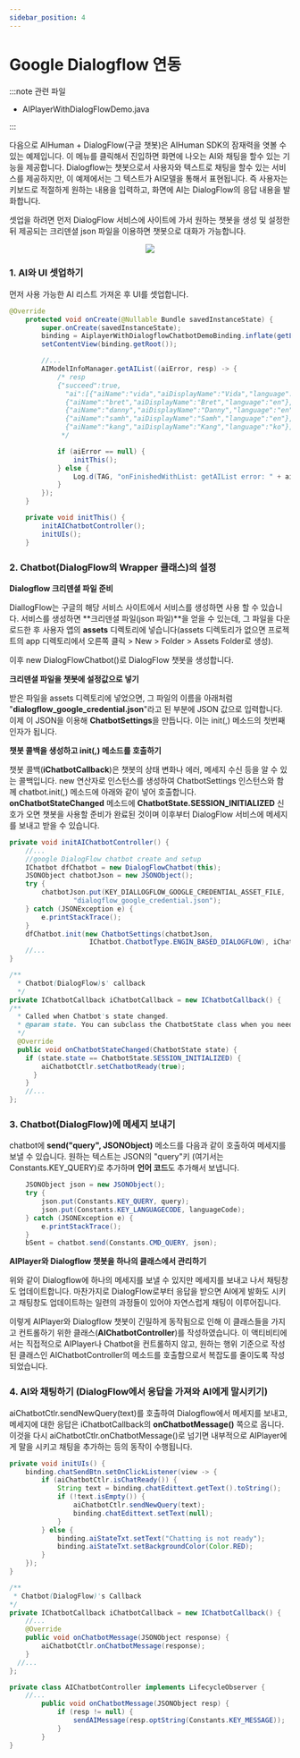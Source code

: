 ```yaml
---
sidebar_position: 4
---
```


# Google Dialogflow 연동

:::note 관련 파일

- AIPlayerWithDialogFlowDemo.java

:::

다음으로 AIHuman + DialogFlow(구글 챗봇)은 AIHuman SDK의 잠재력을 엿볼 수 있는 예제입니다. 이 메뉴를 클릭해서 진입하면 화면에 나오는 AI와 채팅을 할수 있는 기능을 제공합니다. Dialogflow는 챗봇으로서 사용자와 텍스트로 채팅을 할수 있는 서비스를 제공하지만, 이 예제에서는 그 텍스트가 AI모델을 통해서 표현됩니다. 즉 사용자는 키보드로 적절하게 원하는 내용을 입력하고, 화면에 AI는 DialogFlow의 응답 내용을 발화합니다.

셋업을 하려면 먼저 DialogFlow 서비스에 사이트에 가서 원하는 챗봇을 생성 및 설정한 뒤 제공되는 크리덴셜 json 파일을 이용하면 챗봇으로 대화가 가능합니다. 


<p align="center">
<img src="/img/aihuman/android/Screenshot_20211207-005743.png" style={{zoom: "25%"}} />
</p>

### 1. AI와 UI 셋업하기
먼저 사용 가능한 AI 리스트 가져온 후 UI를 셋업합니다.

```java
@Override
    protected void onCreate(@Nullable Bundle savedInstanceState) {
        super.onCreate(savedInstanceState);
        binding = AiplayerWithDialogflowChatbotDemoBinding.inflate(getLayoutInflater());
        setContentView(binding.getRoot());

      	//...
        AIModelInfoManager.getAIList((aiError, resp) -> {
            /* resp
            {"succeed":true,
              "ai":[{"aiName":"vida","aiDisplayName":"Vida","language":"en"},
              {"aiName":"bret","aiDisplayName":"Bret","language":"en"},
              {"aiName":"danny","aiDisplayName":"Danny","language":"en"},
              {"aiName":"samh","aiDisplayName":"Samh","language":"en"},
              {"aiName":"kang","aiDisplayName":"Kang","language":"ko"}]}
             */

            if (aiError == null) {
                initThis();
            } else {
                Log.d(TAG, "onFinishedWithList: getAIList error: " + aiError);
            }
        });
    }

    private void initThis() {
        initAIChatbotController();
        initUIs();
    }
```

### 2. Chatbot(DialogFlow의 Wrapper 클래스)의 설정

**Dialogflow 크리덴셜 파일 준비**

DiallogFlow는 구글의 해당 서비스 사이트에서 서비스를 생성하면 사용 할 수 있습니다. 서비스를 생성하면 **크리덴셜 파일(json 파일)**을 얻을 수 있는데, 그 파일을 다운로드한 후 사용자 앱의 **assets** 디렉토리에 넣습니다(assets 디렉토리가 없으면 프로젝트의 app 디렉토리에서 오른쪽 클릭 > New > Folder > Assets Folder로 생성).

이후 new DialogFlowChatbot()로 DialogFlow 챗봇을 생성합니다.

**크리덴셜 파일을 챗봇에 설정값으로 넣기**

받은 파일을 assets 디렉토리에 넣었으면, 그 파일의 이름을 아래처럼 "**dialogflow_google_credential.json**"라고 된 부분에 JSON 값으로 입력합니다. 이제 이 JSON을 이용해 **ChatbotSettings**을 만듭니다. 이는 init(,) 메소드의 첫번째 인자가 됩니다.

**챗봇 콜백을 생성하고 init(,) 메소드를 호출하기**

챗봇 콜백(**iChatbotCallback**)은 챗봇의 상태 변화나 에러, 메세지 수신 등을 알 수 있는 콜백입니다. new 연산자로 인스턴스를 생성하여 ChatbotSettings 인스턴스와 함께 chatbot.init(,) 메소드에 아래와 같이 넣어 호출합니다. **onChatbotStateChanged** 메소드에 **ChatbotState.SESSION_INITIALIZED** 신호가 오면 챗봇을 사용할 준비가 완료된 것이며 이후부터 DialogFlow 서비스에 메세지를 보내고 받을 수 있습니다.

```java
private void initAIChatbotController() {
    //...
    //google DialogFlow chatbot create and setup 
    IChatbot dfChatbot = new DialogFlowChatbot(this);
    JSONObject chatbotJson = new JSONObject();
    try {
        chatbotJson.put(KEY_DIALLOGFLOW_GOOGLE_CREDENTIAL_ASSET_FILE,
                "dialogflow_google_credential.json");
    } catch (JSONException e) {
        e.printStackTrace();
    }
    dfChatbot.init(new ChatbotSettings(chatbotJson,
                    IChatbot.ChatbotType.ENGIN_BASED_DIALOGFLOW), iChatbotCallback);
    //...
}

/**
  * Chatbot(DialogFlow)s' callback 
  */
private IChatbotCallback iChatbotCallback = new IChatbotCallback() {
/**
  * Called when Chatbot's state changed.
  * @param state. You can subclass the ChatbotState class when you needed.
  */
  @Override
  public void onChatbotStateChanged(ChatbotState state) {
  	if (state.state == ChatbotState.SESSION_INITIALIZED) {
    	aiChatbotCtlr.setChatbotReady(true);
      }
    }
	//...
};

```

### 3. Chatbot(DialogFlow)에 메세지 보내기

chatbot에 **send("query", JSONObject)** 메소드를 다음과 같이 호출하여 메세지를 보낼 수 있습니다. 원하는 텍스트는 JSON의 "query"키 (여기서는 Constants.KEY_QUERY)로 추가하며 **언어 코드**도 추가해서 보냅니다.

```java
    JSONObject json = new JSONObject();
    try {
        json.put(Constants.KEY_QUERY, query);
        json.put(Constants.KEY_LANGUAGECODE, languageCode);
    } catch (JSONException e) {
        e.printStackTrace();
    }
    bSent = chatbot.send(Constants.CMD_QUERY, json);
```

**AIPlayer와 Dialogflow 챗봇을 하나의 클래스에서 관리하기** 

위와 같이 Dialogflow에 하나의 메세지를 보낼 수 있지만 메세지를 보내고 나서 채팅창도 업데이트합니다. 마찬가지로 DialogFlow로부터 응답을 받으면 AI에게 발화도 시키고 채팅창도 업데이트하는 일련의 과정들이 있어야 자연스럽게 채팅이 이루어집니다. 

이렇게 AIPlayer와 Dialogflow 챗봇이 긴밀하게 동작됨으로 인해 이 클래스들을 가지고 컨트롤하기 위한 클래스(**AIChatbotController**)를 작성하였습니다. 이 액티비티에서는 직접적으로 AIPlayer나 Chatbot을 컨트롤하지 않고, 원하는 행위 기준으로 작성된 클래스인 AIChatbotController의 메소드를 호출함으로서 복잡도를 줄이도록 작성되었습니다.

### 4. AI와 채팅하기 (DialogFlow에서 응답을 가져와 AI에게 말시키기)

aiChatbotCtlr.sendNewQuery(text)를 호출하여 Dialogflow에서 메세지를 보내고, 메세지에 대한 응답은 iChatbotCallback의 **onChatbotMessage()** 쪽으로 옵니다. 이것을 다시 aiChatbotCtlr.onChatbotMessage()로 넘기면 내부적으로 AIPlayer에게 말을 시키고 채팅을 추가하는 등의 동작이 수행됩니다.

```java
private void initUIs() {
    binding.chatSendBtn.setOnClickListener(view -> {
        if (aiChatbotCtlr.isChatReady()) {
            String text = binding.chatEdittext.getText().toString();
            if (!text.isEmpty()) {
                aiChatbotCtlr.sendNewQuery(text);
                binding.chatEdittext.setText(null);
            }
        } else {
            binding.aiStateTxt.setText("Chatting is not ready");
            binding.aiStateTxt.setBackgroundColor(Color.RED);
        }
    });
}

/**
 * Chatbot(DialogFlow)'s Callback 
*/
private IChatbotCallback iChatbotCallback = new IChatbotCallback() {
	//...
	@Override
	public void onChatbotMessage(JSONObject response) {
  	    aiChatbotCtlr.onChatbotMessage(response);
    }
  //...
};

private class AIChatbotController implements LifecycleObserver {
    //...
        public void onChatbotMessage(JSONObject resp) {
            if (resp != null) {
                sendAIMessage(resp.optString(Constants.KEY_MESSAGE));
            }
        }
}

```
